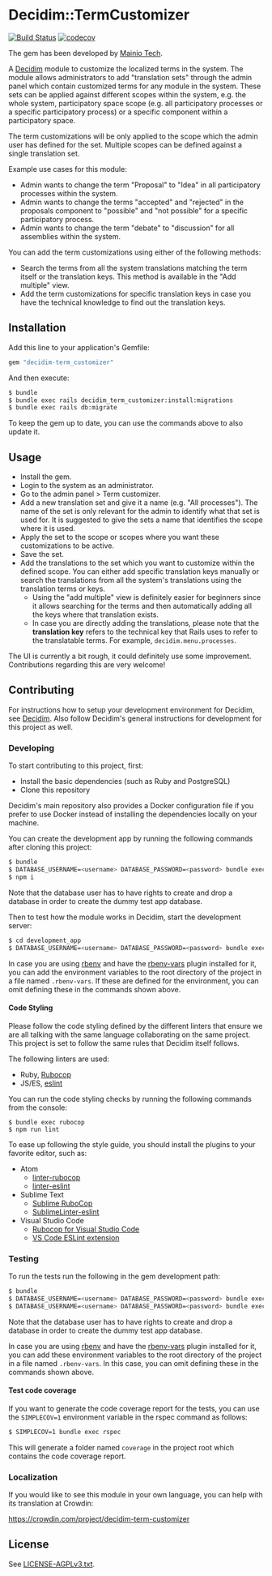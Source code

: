 # Decidim::TermCustomizer

[![Build Status](https://github.com/mainio/decidim-module-term_customizer/actions/workflows/ci_term_customizer.yml/badge.svg)](https://github.com/mainio/decidim-module-term_customizer/actions)
[![codecov](https://codecov.io/gh/mainio/decidim-module-term_customizer/branch/master/graph/badge.svg)](https://codecov.io/gh/mainio/decidim-module-term_customizer)

The gem has been developed by [Mainio Tech](https://www.mainiotech.fi/).

A [Decidim](https://github.com/decidim/decidim) module to customize the
localized terms in the system. The module allows administrators to add
"translation sets" through the admin panel which contain customized terms for
any module in the system. These sets can be applied against different scopes
within the system, e.g. the whole system, participatory space scope (e.g. all
participatory processes or a specific participatory process) or a specific
component within a participatory space.

The term customizations will be only applied to the scope which the admin user
has defined for the set. Multiple scopes can be defined against a single
translation set.

Example use cases for this module:

- Admin wants to change the term "Proposal" to "Idea" in all participatory
  processes within the system.
- Admin wants to change the terms "accepted" and "rejected" in the proposals
  component to "possible" and "not possible" for a specific participatory
  process.
- Admin wants to change the term "debate" to "discussion" for all assemblies
  within the system.

You can add the term customizations using either of the following methods:

- Search the terms from all the system translations matching the term itself or
  the translation keys. This method is available in the "Add multiple" view.
- Add the term customizations for specific translation keys in case you have the
  technical knowledge to find out the translation keys.

## Installation

Add this line to your application's Gemfile:

```ruby
gem "decidim-term_customizer"
```

And then execute:

```bash
$ bundle
$ bundle exec rails decidim_term_customizer:install:migrations
$ bundle exec rails db:migrate
```

To keep the gem up to date, you can use the commands above to also update it.

## Usage

- Install the gem.
- Login to the system as an administrator.
- Go to the admin panel > Term customizer.
- Add a new translation set and give it a name (e.g. "All processes"). The
  name of the set is only relevant for the admin to identify what that set is
  used for. It is suggested to give the sets a name that identifies the scope
  where it is used.
- Apply the set to the scope or scopes where you want these customizations to be
  active.
- Save the set.
- Add the translations to the set which you want to customize within the defined
  scope. You can either add specific translation keys manually or search the
  translations from all the system's translations using the translation terms or
  keys.
  * Using the "add multiple" view is definitely easier for beginners since it
    allows searching for the terms and then automatically adding all the keys
    where that translation exists.
  * In case you are directly adding the translations, please note that the
    **translation key** refers to the technical key that Rails uses to refer to
    the translatable terms. For example, `decidim.menu.processes`.

The UI is currently a bit rough, it could definitely use some improvement.
Contributions regarding this are very welcome!

## Contributing

For instructions how to setup your development environment for Decidim, see [Decidim](https://github.com/decidim/decidim). Also follow Decidim's general
instructions for development for this project as well.

### Developing

To start contributing to this project, first:

- Install the basic dependencies (such as Ruby and PostgreSQL)
- Clone this repository

Decidim's main repository also provides a Docker configuration file if you
prefer to use Docker instead of installing the dependencies locally on your
machine.

You can create the development app by running the following commands after
cloning this project:

```bash
$ bundle
$ DATABASE_USERNAME=<username> DATABASE_PASSWORD=<password> bundle exec rake development_app
$ npm i
```

Note that the database user has to have rights to create and drop a database in
order to create the dummy test app database.

Then to test how the module works in Decidim, start the development server:

```bash
$ cd development_app
$ DATABASE_USERNAME=<username> DATABASE_PASSWORD=<password> bundle exec rails s
```

In case you are using [rbenv](https://github.com/rbenv/rbenv) and have the
[rbenv-vars](https://github.com/rbenv/rbenv-vars) plugin installed for it, you
can add the environment variables to the root directory of the project in a file
named `.rbenv-vars`. If these are defined for the environment, you can omit
defining these in the commands shown above.

#### Code Styling

Please follow the code styling defined by the different linters that ensure we
are all talking with the same language collaborating on the same project. This
project is set to follow the same rules that Decidim itself follows.

The following linters are used:

- Ruby, [Rubocop](https://rubocop.readthedocs.io/)
- JS/ES, [eslint](https://eslint.org/)

You can run the code styling checks by running the following commands from the
console:

```
$ bundle exec rubocop
$ npm run lint
```

To ease up following the style guide, you should install the plugins to your
favorite editor, such as:

- Atom
  * [linter-rubocop](https://atom.io/packages/linter-rubocop)
  * [linter-eslint](https://atom.io/packages/linter-eslint)
- Sublime Text
  * [Sublime RuboCop](https://github.com/pderichs/sublime_rubocop)
  * [SublimeLinter-eslint](https://github.com/SublimeLinter/SublimeLinter-eslint)
- Visual Studio Code
  * [Rubocop for Visual Studio Code](https://github.com/misogi/vscode-ruby-rubocop)
  * [VS Code ESLint extension](https://marketplace.visualstudio.com/items?itemName=dbaeumer.vscode-eslint)

### Testing

To run the tests run the following in the gem development path:

```bash
$ bundle
$ DATABASE_USERNAME=<username> DATABASE_PASSWORD=<password> bundle exec rake test_app
$ DATABASE_USERNAME=<username> DATABASE_PASSWORD=<password> bundle exec rspec
```

Note that the database user has to have rights to create and drop a database in
order to create the dummy test app database.

In case you are using [rbenv](https://github.com/rbenv/rbenv) and have the
[rbenv-vars](https://github.com/rbenv/rbenv-vars) plugin installed for it, you
can add these environment variables to the root directory of the project in a
file named `.rbenv-vars`. In this case, you can omit defining these in the
commands shown above.

#### Test code coverage

If you want to generate the code coverage report for the tests, you can use
the `SIMPLECOV=1` environment variable in the rspec command as follows:

```bash
$ SIMPLECOV=1 bundle exec rspec
```

This will generate a folder named `coverage` in the project root which contains
the code coverage report.

### Localization

If you would like to see this module in your own language, you can help with its
translation at Crowdin:

https://crowdin.com/project/decidim-term-customizer

## License

See [LICENSE-AGPLv3.txt](LICENSE-AGPLv3.txt).
